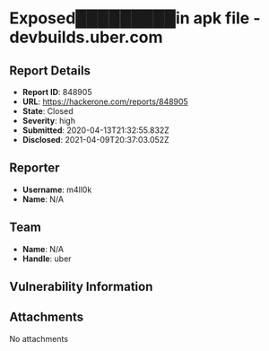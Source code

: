 # Exposed█████████in apk file - devbuilds.uber.com

## Report Details
- **Report ID**: 848905
- **URL**: https://hackerone.com/reports/848905
- **State**: Closed
- **Severity**: high
- **Submitted**: 2020-04-13T21:32:55.832Z
- **Disclosed**: 2021-04-09T20:37:03.052Z

## Reporter
- **Username**: m4ll0k
- **Name**: N/A

## Team
- **Name**: N/A
- **Handle**: uber

## Vulnerability Information


## Attachments
No attachments
